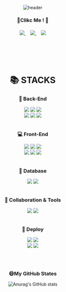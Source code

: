 <div align=center>


![header](https://capsule-render.vercel.app/api?type=waving&color=timeGradient&text=Welcome%20to%20JangHyun's%20GitHub%20👋&animation=twinkling&fontSize=30&fontAlignY=40&fontAlign=70&height=250)

  
  </div>
<div align=center>

<h3> 👏Clikc Me ! 👏<h3>
<a href="https://github.com/wkdgus357437">
  <img src="https://img.shields.io/badge/%20GitHub-11B48A?style=flat-square&logo=github&logoColor=black&link=https://github.com/wkdgus357437"/>
</a>
  &nbsp;&nbsp;&nbsp;
<a href="https://janghyun0107.notion.site/_-Cho-JangHyun-0f569897d285449cb80845695dbb3d13">
  <img src="https://img.shields.io/badge/%20Notion-11B48A?style=flat-square&logo=notion&logoColor=black&link=https://janghyun0107.notion.site/_-Cho-JangHyun-0f569897d285449cb80845695dbb3d13"/>
</a>
   &nbsp;&nbsp;&nbsp;
  <a href="mailto:wkdgus357437@naver.com"><img src="https://img.shields.io/badge/NAVER-03C75A?style=flat-square&logo=naver&logoColor=white&link=mailto:wkdgus357437@naver.com"/></a>
  
  </div>
<br/>
<br/>
<br/>
<br/>
<div align=center>

<h1>📚 STACKS</h1>
  
<h3> 🔐 Back-End</h3>
<img src="https://img.shields.io/badge/Java-007396?style=for-the-badge&logo=Java&logoColor=white"><!--java-->
<img src="https://img.shields.io/badge/Spring-6DB33F?style=for-the-badge&logo=Spring&logoColor=white"><!--Spring-->
<img src="https://img.shields.io/badge/Spring Boot-6DB33F?style=for-the-badge&logo=Spring Boot&logoColor=white"><!--SpringBoot-->
</br>
<img src="https://img.shields.io/badge/node.js-339933?style=for-the-badge&logo=Node.js&logoColor=white"> <!--node js-->
<img src="https://img.shields.io/badge/JPA-yellow?style=for-the-badge&logo=JAP&logoColor=white"><!--JPA--> 
<img src="https://img.shields.io/badge/JSP-007396?style=for-the-badge&logo=java&logoColor=white"><!--JSP--> 
<br/>
<br/>
  
  <h3>💻 Front-End </h3>
<img src="https://img.shields.io/badge/jQuery-0769AD?style=for-the-badge&logo=jquery&logoColor=white"> <!--jquery-->
<img src="https://img.shields.io/badge/REACT-61DAFB?style=for-the-badge&logo=react&logoColor=black"> <!--react-->
<img src="https://img.shields.io/badge/HTML5-E34F26?style=for-the-badge&logo=html5&logoColor=white"> <!--html-->
</br>
<img src="https://img.shields.io/badge/CSS-1572B6?style=for-the-badge&logo=css3&logoColor=white">
<img src="https://img.shields.io/badge/JavaScript-F7DF1E?style=for-the-badge&logo=javascript&logoColor=black"> <!--javascript-->
<img src="https://img.shields.io/badge/Bootstrap-7952B3?style=for-the-badge&logo=bootstrap&logoColor=white"> <!--bootstrap-->
<br/>
<br/>

  <h3>🔐 Database</h3>
<img src="https://img.shields.io/badge/Oracle-F80000?style=for-the-badge&logo=oracle&logoColor=white"><!--oracle-->
<img src="https://img.shields.io/badge/Mysql-4479A1?style=for-the-badge&logo=mysql&logoColor=white"> <!--mysql-->
<br/>
<br/>

  <h3>👯 Collaboration & Tools</h3>
<img src="https://img.shields.io/badge/git-F05032?style=for-the-badge&logo=git&logoColor=white"> <!--git-->
<img src="https://img.shields.io/badge/Github-181717?style=for-the-badge&logo=github&logoColor=white"> <!--github-->
<br/>
<br/>

  <h3>🚀 Deploy</h3>
<img src="https://img.shields.io/badge/amazon aws-232F3E?style=for-the-badge&logo=amazonaws&logoColor=white"><!--aws-->
<img src="https://img.shields.io/badge/Netlify-00C7B7?style=for-the-badge&logo=aws&logoColor=white"> <!--netlify-->
</br>
<img src="https://img.shields.io/badge/Heroku-430098?style=for-the-badge&logo=aws&logoColor=white"> <!--Heroku-->
<img src="https://img.shields.io/badge/apache tomcat-F8DC75?style=for-the-badge&logo=apachetomcat&logoColor=white"> <!--tomcat-->

  </br></br>
<h3> 😄My GitHub States</h3>

![Anurag's GitHub stats](https://github-readme-stats.vercel.app/api?username=wkdgus357437&show_icons=true&theme=radical)


  
  </div>


